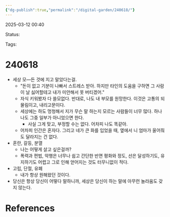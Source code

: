 ```yaml
---
{"dg-publish":true,"permalink":"/digital-garden/240618/"}
---
```



2025-03-12 00:40

Status: 

Tags: 

# 240618
- 세상 모―든 것에 지고 말았다는걸.
	- "돈이 없고 기분이 나빠서 스트레스 받아. 하지만 타인의 도움을 구하면 그 사람이 날 싫어할테고 내가 미안해서 못 버티겠어."
	- 자식 키워봤자 다 쓸모없다. 반대로, 나도 내 부모를 원망한다. 이것은 고통의 되물림이고, 내리고문이다.
	- 세상에는 하도 멍청해서 지가 무슨 말 하는지 모르는 사람들이 너무 많다. 하나 나도 그중 일부가 아니었으면 한다.
		- 사실 그게 맞고, 부정할 수는 없다. 어차피 나도 똑같아.
	- 어차피 인간은 혼자다. 그리고 네가 큰 화를 입었을 때, 옆에서 니 엄마가 울어줘도 달라지는 건 없다.
- 혼란, 갈등, 분열
	- 나는 어떻게 살고 싶은걸까?
	- 폭력과 편법, 악행은 너무나 쉽고 간단한 반면 평화와 정도, 선은 달성하기도, 유지하기도 어렵고 그로 인해 얻어지는 것도 터무니없이 적다.
- 고립, 단절, 유폐
	- 내가 항상 원해왔던 것이다.
- 당신은 항상 당신이 어떻다 말하니까, 세상은 당신이 하는 말에 아무런 놀라움도 갖지 않는다.

# References
